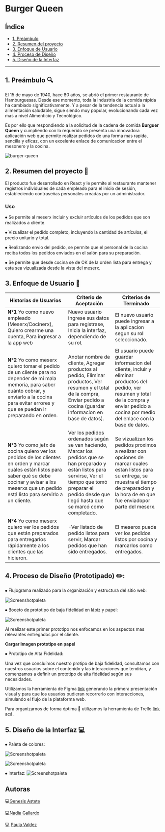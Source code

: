 # Burger Queen

## Índice

* [1. Preámbulo](#1-preámbulo)
* [2. Resumen del proyecto](#2-resumen-del-proyecto)
* [3. Enfoque de Usuario](#3-enfoque-de-usuario)
* [4. Proceso de Diseño](#4-proceso-de-diseño)
* [5. Diseño de la Interfaz](#5-diseño-de-la-interfaz)

***

## 1. Preámbulo :mag:
El 15 de mayo de 1940, hace 80 años, se abrió el primer restaurante de Hamburguesas. Desde ese momento, toda la industria de la comida rápida ha cambiado significativamente. Y a pesar de la tendencia actual a la alimentación saludable, sigue siendo muy popular, evolucionando cada vez mas a nivel Alimenticio y Tecnológico.

Es por ello que respondiendo a la solicitud de la cadena de comida **Burguer Queen** y cumpliendo con lo requerido se presenta una innovadora aplicación web que permite realizar pedidos de una forma mas rapida, sencilla y eficaz, con un excelente enlace de comunicacion entre el mesonero y la cocina.

![burger-queen](https://user-images.githubusercontent.com/110297/42118136-996b4a52-7bc6-11e8-8a03-ada078754715.jpg)

## 2. Resumen del proyecto :pencil:

El producto fue desarrollado en React y le permite al restaurante mantener registros individuales de cada empleado para el inicio de sesión, estableciendo contraseñas personales creadas por un administrador. 

### Uso
⦁ Se permite al meserx incluir y excluir artículos de los pedidos que son realizados a cliente. 

⦁ Vizualizar el pedido completo, incluyendo la cantidad de artículos, el precio unitario y total.

⦁ Realizando envio del pedido, se permite que el personal de la cocina reciba todos los pedidos enviados en el salón para su preparación.

⦁ Se permite que desde cocina se de OK de la orden lista para entrega y esta sea vizualizada desde la vista del meserx.

## 3. Enfoque de Usuario :busts_in_silhouette:

| Historias de Usuarios                                                                                                                                   | Criterio de Aceptación                                                                                                                                                     | Criterios de Terminado                                                              |
|---------------------------------------------------------------------------------------------------------------------------------------------------------|----------------------------------------------------------------------------------------------------------------------------------------------------------------------------|-------------------------------------------------------------------------------------|
| **N°1** Yo como nuevo empleado (Meserx/Cocinerx), Quiero crearme una cuenta, Para ingresar a la app web                                                                 | Nuevo usuario ingrese sus datos para registrase, Inicia la interfaz, dependiendo de su rol.                                                      | El nuevo usuario puede ingresar a la aplicacion segun su rol seleccionado.             |
| **N°2** Yo como meserx quiero tomar el pedido de un cliente para no depender de mi mala memoria, para saber cuánto cobrar, y enviarlo a la cocina para evitar errores y que se puedan ir preparando en orden.                                                    | Anotar nombre de cliente, Agregar productos al pedido, Eliminar productos, Ver resumen y el total de la compra, Enviar pedido a cocina (guardar informacion en base de datos).                                                       | El usuario puede guardar informacion del cliente, incluir y eliminar productos del pedido, ver resumen y total de la compra y enviar pedido a cocina por medio del enlace con la base de datos.           |
| **N°3** Yo como jefx de cocina quiero ver los pedidos de los clientes en orden y marcar cuáles están listos para saber qué se debe cocinar y avisar a lxs meserxs que un pedido está listo para servirlo a un cliente.             | Ver los pedidos ordenados según se van haciendo, Marcar los pedidos que se han preparado y están listos para servirse, Ver el tiempo que tomó preparar el pedido desde que llegó hasta que se marcó como completado.        | Se vizualizan los pedidos proximos a realizar con opciones de marcar cuales estan listos para su entrega, se muestra el tiempo de preparacion y la hora de en que fue enviadopor parte del meserx. |
| **N°4** Yo como meserx quiero ver los pedidos que están preparados para entregarlos rápidamente a los clientes que las hicieron.               | -Ver listado de pedido listos para servir, Marcar pedidos que han sido entregados.                            | El meserox puede ver los pedidos listos por cocina y marcarlos como entregados.                                    |


## 4. Proceso de Diseño (Prototipado) :pencil2::

⦁	Flujograma realizado para la organización y estructura del sitio web:

![Screenshotpaleta](src/imagen/FlujoBurger.PNG.png)

⦁	Boceto de prototipo de baja fidelidad en lápiz y papel:

![Screenshotpaleta](src/imagen/boceto.jpg)

Al realizar este primer prototipo nos enfocamos en los aspectos mas relevantes entregados por el cliente.

**Cargar Imagen prototipo en papel** 

⦁	Prototipo de Alta Fidelidad:

Una vez que concluímos nuestro protipo de baja fidelidad, consultamos con nuestros usuarios sobre el contenido y las interacciones que tendrían, y comenzamos a definir un prototipo de alta fidelidad según sus necesidades.

Utilizamos la herramienta de Figma [link](https://www.figma.com/proto/PzljuiRKFajp73psxZ6l70/Burguen-Queen?node-id=2%3A0&scaling=scale-down) generando la primera presentación visual y para que los usuarios pudieran recorrerlo con interacciones, simulando el flujo de la plataforma web.

Para organizarnos de forma óptima :bookmark_tabs: utilizamos la herramienta de Trello  [link](https://trello.com/b/V7z8l6tI/burguer-queen) acá.

## 5. Diseño de la Interfaz :computer:

⦁ Paleta de colores: 

![Screenshotpaleta](src/imagen/Paleta_de_Colores.jpg)

![Screenshotpaleta](src/imagen/logo.jpg)

⦁ Interfaz:
![Screenshotpaleta](src/imagen/material.PNG)


## Autoras 
 
 💻[Genesis Astete](https://github.com/GenesisAstete)

 💻[Nadia Gallardo](https://github.com/Nadia080290)

 💻 [Paula Valdez](https://github.com/pmvaldez)
